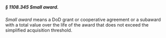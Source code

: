 ##### § 1108.345 Small award. #####

*Small award* means a DoD grant or cooperative agreement or a subaward with a total value over the life of the award that does not exceed the simplified acquisition threshold.